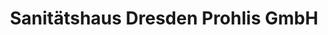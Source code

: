 ---
title: "Sanitätshaus Dresden Prohlis GmbH"
url: /dresden/sanitaetshaus-dresden-prohlis-gmbh/
shop: Sanitätshaus
---